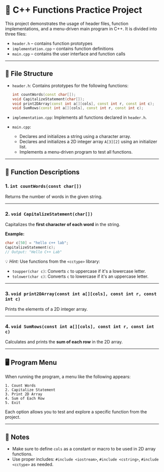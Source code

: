 # 🧠 C++ Functions Practice Project

This project demonstrates the usage of header files, function implementations, and a menu-driven main program in C++. It is divided into three files:

* `header.h` – contains function prototypes
* `implementation.cpp` – contains function definitions
* `main.cpp` – contains the user interface and function calls

---

## 📁 File Structure

* `header.h`: Contains prototypes for the following functions:

  ```cpp
  int countWords(const char[]);
  void CapitalizeStatement(char[]);
  void print2DArray(const int a[][cols], const int r, const int c);
  void SumRows(const int a[][cols], const int r, const int c);
  ```

* `implementation.cpp`: Implements all functions declared in `header.h`.

* `main.cpp`:

  * Declares and initializes a string using a character array.
  * Declares and initializes a 2D integer array `A[3][2]` using an initializer list.
  * Implements a menu-driven program to test all functions.

---

## 🧩 Function Descriptions

### 1. `int countWords(const char[])`

Returns the number of words in the given string.

---

### 2. `void CapitalizeStatement(char[])`

Capitalizes the **first character of each word** in the string.

**Example:**

```cpp
char c[50] = "hello c++ lab";
CapitalizeStatement(c);
// Output: "Hello C++ Lab"
```

💡 *Hint:* Use functions from the `<cctype>` library:

* `toupper(char c)`: Converts `c` to uppercase if it's a lowercase letter.
* `tolower(char c)`: Converts `c` to lowercase if it's an uppercase letter.

---

### 3. `void print2DArray(const int a[][cols], const int r, const int c)`

Prints the elements of a 2D integer array.

---

### 4. `void SumRows(const int a[][cols], const int r, const int c)`

Calculates and prints the **sum of each row** in the 2D array.

---

## 🖥️ Program Menu

When running the program, a menu like the following appears:

```
1. Count Words  
2. Capitalize Statement  
3. Print 2D Array  
4. Sum of Each Row  
5. Exit  
```

Each option allows you to test and explore a specific function from the project.

---

## 📌 Notes

* Make sure to define `cols` as a constant or macro to be used in 2D array functions.
* Use proper includes: `#include <iostream>`, `#include <cstring>`, `#include <cctype>` as needed.
